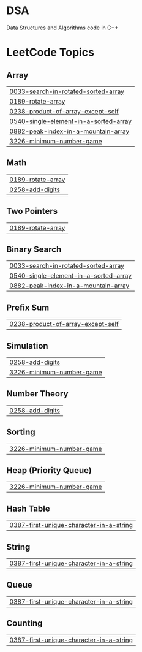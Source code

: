 # DSA
Data Structures and Algorithms code in C++

<!---LeetCode Topics Start-->
# LeetCode Topics
## Array
|  |
| ------- |
| [0033-search-in-rotated-sorted-array](https://github.com/Shantanu01B/DSA/tree/master/0033-search-in-rotated-sorted-array) |
| [0189-rotate-array](https://github.com/Shantanu01B/DSA/tree/master/0189-rotate-array) |
| [0238-product-of-array-except-self](https://github.com/Shantanu01B/DSA/tree/master/0238-product-of-array-except-self) |
| [0540-single-element-in-a-sorted-array](https://github.com/Shantanu01B/DSA/tree/master/0540-single-element-in-a-sorted-array) |
| [0882-peak-index-in-a-mountain-array](https://github.com/Shantanu01B/DSA/tree/master/0882-peak-index-in-a-mountain-array) |
| [3226-minimum-number-game](https://github.com/Shantanu01B/DSA/tree/master/3226-minimum-number-game) |
## Math
|  |
| ------- |
| [0189-rotate-array](https://github.com/Shantanu01B/DSA/tree/master/0189-rotate-array) |
| [0258-add-digits](https://github.com/Shantanu01B/DSA/tree/master/0258-add-digits) |
## Two Pointers
|  |
| ------- |
| [0189-rotate-array](https://github.com/Shantanu01B/DSA/tree/master/0189-rotate-array) |
## Binary Search
|  |
| ------- |
| [0033-search-in-rotated-sorted-array](https://github.com/Shantanu01B/DSA/tree/master/0033-search-in-rotated-sorted-array) |
| [0540-single-element-in-a-sorted-array](https://github.com/Shantanu01B/DSA/tree/master/0540-single-element-in-a-sorted-array) |
| [0882-peak-index-in-a-mountain-array](https://github.com/Shantanu01B/DSA/tree/master/0882-peak-index-in-a-mountain-array) |
## Prefix Sum
|  |
| ------- |
| [0238-product-of-array-except-self](https://github.com/Shantanu01B/DSA/tree/master/0238-product-of-array-except-self) |
## Simulation
|  |
| ------- |
| [0258-add-digits](https://github.com/Shantanu01B/DSA/tree/master/0258-add-digits) |
| [3226-minimum-number-game](https://github.com/Shantanu01B/DSA/tree/master/3226-minimum-number-game) |
## Number Theory
|  |
| ------- |
| [0258-add-digits](https://github.com/Shantanu01B/DSA/tree/master/0258-add-digits) |
## Sorting
|  |
| ------- |
| [3226-minimum-number-game](https://github.com/Shantanu01B/DSA/tree/master/3226-minimum-number-game) |
## Heap (Priority Queue)
|  |
| ------- |
| [3226-minimum-number-game](https://github.com/Shantanu01B/DSA/tree/master/3226-minimum-number-game) |
## Hash Table
|  |
| ------- |
| [0387-first-unique-character-in-a-string](https://github.com/Shantanu01B/DSA/tree/master/0387-first-unique-character-in-a-string) |
## String
|  |
| ------- |
| [0387-first-unique-character-in-a-string](https://github.com/Shantanu01B/DSA/tree/master/0387-first-unique-character-in-a-string) |
## Queue
|  |
| ------- |
| [0387-first-unique-character-in-a-string](https://github.com/Shantanu01B/DSA/tree/master/0387-first-unique-character-in-a-string) |
## Counting
|  |
| ------- |
| [0387-first-unique-character-in-a-string](https://github.com/Shantanu01B/DSA/tree/master/0387-first-unique-character-in-a-string) |
<!---LeetCode Topics End-->